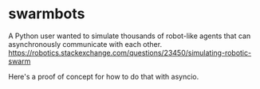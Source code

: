 # swarmbots
A Python user wanted to simulate thousands of robot-like agents that can asynchronously communicate with each other. https://robotics.stackexchange.com/questions/23450/simulating-robotic-swarm

Here's a proof of concept for how to do that with asyncio.
